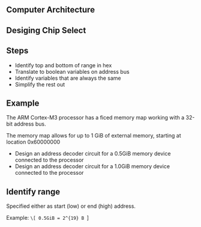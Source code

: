 
## Computer Architecture
## Desiging Chip Select


## Steps

* Identify top and bottom of range in hex
* Translate to boolean variables on address bus
* Identify variables that are always the same
* Simplify the rest out


## Example

The ARM Cortex-M3 processor has a ficed memory map working with a 32-bit address bus. 

The memory map allows for up to 1 GiB of external memory, starting at location 0x60000000

* Design an address decoder circuit for a 0.5GiB memory device connected to the processor
* Design an address decoder circuit for a 1.0GiB memory device connected to the processor



## Identify range

Specified either as start (low) or end (high) address.

Example: 
`\[
0.5GiB = 2^{19} B
`]


